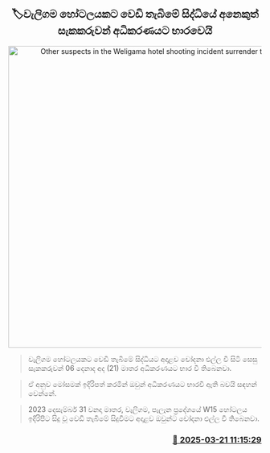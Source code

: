 <p align='center'><b><h2 align='center' title='Other suspects in the Weligama hotel shooting incident surrender to court'>🏷වැලිගම හෝටලයකට වෙඩි තැබිමේ සිද්ධියේ අනෙකුත් සැකකරුවන් අධිකරණයට භාරවෙයි</h2></b></p>
<p align='center'><img src='https://helakuru.sgp1.cdn.digitaloceanspaces.com/esana/images/lib/court-gg.jpg' width='600' alt='Other suspects in the Weligama hotel shooting incident surrender to court'></p>

> වැලිගම හෝටලයකට වෙඩි තැබිමේ සිද්ධියට අදාළව චෝදනා එල්ල වී සිටි සෙසු සැකකරුවන් 06 දෙනාද අද (21) මාතර අධිකරණයට භාර වී තිබෙනවා.

> ඒ අනුව මෝසමක් ඉදිරිපත් කරමින් ඔවුන් අධිකරණයට භාරවී ඇති බවයි සඳහන් වෙන්නේ.

> 2023 දෙසැම්බර් 31 වනදා මාතර, වැලිගම, පැලෑන ප්‍රදේශයේ W15 හෝටලය ඉදිරිපිට සිදු වූ වෙඩි තැබීමේ සිදුවීමට අදාළව ඔවුන්ට චෝදනා එල්ල වී තිබෙනවා.



<h3 align='right'><a href='https://www.helakuru.lk/esana/p/108517/'>📅 2025-03-21 11:15:29</a></h3>
